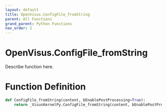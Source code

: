 ```yaml
---
layout: default
title: OpenVisus.ConfigFile_fromString
parent: All Functions
grand_parent: Python Functions
nav_order: 2
---
```


# OpenVisus.ConfigFile_fromString

Describe function here.

# Function Definition

```python
def ConfigFile_fromString(content, bEnablePostProcessing=True):
    return _VisusKernelPy.ConfigFile_fromString(content, bEnablePostProcessing)
```